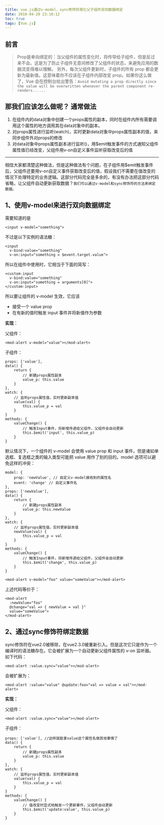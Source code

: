 ```yaml
---
title: vue.js通过v-model、sync修饰符简化父子组件双向数据绑定
date: 2018-04-20 23:18:12
toc: true
tags: [Vue.js]
---
```

前言
--

> Prop是单向绑定的：当父组件的属性变化时，将传导给子组件，但是反过来不会。这是为了防止子组件无意间修改了父组件的状态，来避免应用的数据流变得难以理解。
> 另外，每次父组件更新时，子组件的所有 prop 都会更新为最新值。这意味着你不应该在子组件内部改变 prop。如果你这么做了，Vue
> 会在控制台给出警告：`Avoid mutating a prop directly since the value will be overwritten whenever the parent component re-renders......`
<!-- more -->

那我们应该怎么做呢？
通常做法
----

 1. 在组件内的data对象中创建一个props属性的副本，同时在组件内所有需要调用这个属性的地方调用其在data对象中的副本。
 2. 对props属性进行监听(watch)，实时更新data对象中props属性副本的值，来同步组件外对props的修改
 3. 对data对象中props属性副本进行监听()，用$emit触发事件的方式通知父组件属性值已经改变，父组件用v-on自定义事件监听获取改变后的值


----------
相信大家都清楚这种做法，但是这种做法有个问题，在子组件用$emit触发事件后，父组件还要用v-on自定义事件获取改变后的值，假设我们不需要在值改变的情况下处理特定的业务逻辑。这部分代码完全是多余的，有没有办法把这部分代码省略，让父组件自动更新获取数据？`我们可以通过v-model和sync修饰符的方法来绑定数据。`

1、使用v-model来进行双向数据绑定
---------

需要知道的是
```
<input v-model="something">
```
不过是以下实例的语法糖：
```
<input
  v-bind:value="something"
  v-on:input="something = $event.target.value">
```
所以在组件中使用时，它相当于下面的简写：
```
<custom-input
  v-bind:value="something"
  v-on:input="something = arguments[0]">
</custom-input>
```

所以要让组件的 v-model 生效，它应该

 - 接受一个 value prop  
 - 在有新的值时触发 input 事件并将新值作为参数

**实现**：

父组件：

```
<mod-alert v-model="value"></mod-alert>
```

子组件：
```
props: ['value'],
data() {
    return {
        // 新建props属性副本
        value_p: this.value
    }
},
watch: {
    // 监听props属性值，实时更新副本值
    value(val) {
        this.value_p = val
    }
}
methods: {
    valueChange() {
        // 触发Input事件，将新增传递给父组件，父组件会自动更新
        this.$emit('input', this.value_p)
    }
}
```

默认情况下，一个组件的 v-model 会使用 value prop 和 input 事件。但是诸如单选框、复选框之类的输入类型可能把 value 用作了别的目的。model 选项可以避免这样的冲突：
```
model: {
    prop: 'newValue', // 自定义v-model接收到的属性名
    event: 'change' // 自定义事件名
},
props: ['newValue'],
data() {
    return {
        // 新建props属性副本
        value_p: this.newValue
    }
},
watch: {
    // 监听props属性值，实时更新副本值
    newValue(val) {
        this.value_p = val
    }
}
methods: {
    valueChange() {
        // 触发Input事件，将新增传递给父组件，父组件会自动更新
        this.$emit('change', this.value_p)
    }
}
```
```
<mod-alert v-model="foo" value="someValue"></mod-alert>
```
上述代码等价于：
```
<mod-alert
  :newValue="foo"
  @change="val => { newValue = val }"
  value="someValue">
</mod-alert>
```
2、通过sync修饰符绑定数据
---------------
sync修饰符在vue2.0被移除，在vue2.3.0被重新引入。但是这次它只是作为一个编译时的语法糖存在。它会被扩展为一个自动更新父组件属性的 v-on 监听器。
如下代码：

```
<mod-alert :value.sync="value"></mod-alert>
```
会被扩展为：
```
<mod-alert :value="value" @update:foo="val => value = val"></mod-alert>
```

**实现：**

父组件：

```
<mod-alert :value.sync="value"></mod-alert>
```

子组件：

```
props: ['value'], //这样就能拿value这个属性名做其他事情了
data() {
    return {
        // 新建props属性副本
        value_p: this.value
    }
},
watch: {
    // 监听props属性值，实时更新副本值
    value(val) {
        this.value_p = val
    }
}
methods: {
    valueChange() {
        // 值改变时显式地触发一个更新事件，父组件自动更新
        this.$emit('update:value', this.value_p)
    }
}
```